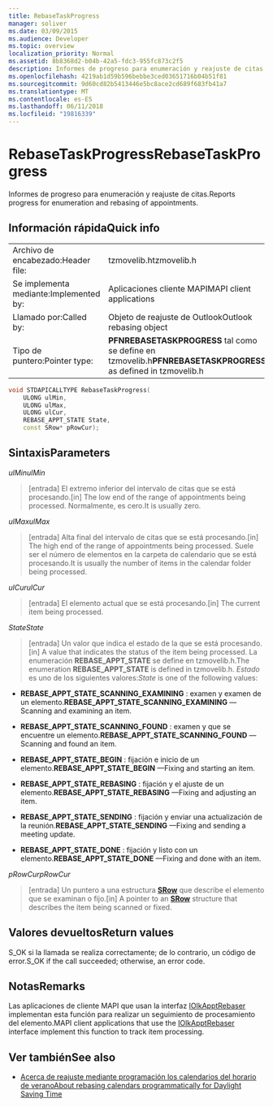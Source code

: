 ```yaml
---
title: RebaseTaskProgress
manager: soliver
ms.date: 03/09/2015
ms.audience: Developer
ms.topic: overview
localization_priority: Normal
ms.assetid: 8b8368d2-b04b-42a5-fdc3-955fc873c2f5
description: Informes de progreso para enumeración y reajuste de citas.
ms.openlocfilehash: 4219ab1d59b596bebbe3ced03651716b04b51f81
ms.sourcegitcommit: 9d60cd82b5413446e5bc8ace2cd689f683fb41a7
ms.translationtype: MT
ms.contentlocale: es-ES
ms.lasthandoff: 06/11/2018
ms.locfileid: "19816339"
---
```

# <a name="rebasetaskprogress"></a><span data-ttu-id="944ba-103">RebaseTaskProgress</span><span class="sxs-lookup"><span data-stu-id="944ba-103">RebaseTaskProgress</span></span>

<span data-ttu-id="944ba-104">Informes de progreso para enumeración y reajuste de citas.</span><span class="sxs-lookup"><span data-stu-id="944ba-104">Reports progress for enumeration and rebasing of appointments.</span></span>
  
## <a name="quick-info"></a><span data-ttu-id="944ba-105">Información rápida</span><span class="sxs-lookup"><span data-stu-id="944ba-105">Quick info</span></span>

|||
|:-----|:-----|
|<span data-ttu-id="944ba-106">Archivo de encabezado:</span><span class="sxs-lookup"><span data-stu-id="944ba-106">Header file:</span></span>  <br/> |<span data-ttu-id="944ba-107">tzmovelib.h</span><span class="sxs-lookup"><span data-stu-id="944ba-107">tzmovelib.h</span></span>  <br/> |
|<span data-ttu-id="944ba-108">Se implementa mediante:</span><span class="sxs-lookup"><span data-stu-id="944ba-108">Implemented by:</span></span>  <br/> |<span data-ttu-id="944ba-109">Aplicaciones cliente MAPI</span><span class="sxs-lookup"><span data-stu-id="944ba-109">MAPI client applications</span></span>  <br/> |
|<span data-ttu-id="944ba-110">Llamado por:</span><span class="sxs-lookup"><span data-stu-id="944ba-110">Called by:</span></span>  <br/> |<span data-ttu-id="944ba-111">Objeto de reajuste de Outlook</span><span class="sxs-lookup"><span data-stu-id="944ba-111">Outlook rebasing object</span></span>  <br/> |
|<span data-ttu-id="944ba-112">Tipo de puntero:</span><span class="sxs-lookup"><span data-stu-id="944ba-112">Pointer type:</span></span>  <br/> |<span data-ttu-id="944ba-113">**PFNREBASETASKPROGRESS** tal como se define en tzmovelib.h</span><span class="sxs-lookup"><span data-stu-id="944ba-113">**PFNREBASETASKPROGRESS** as defined in tzmovelib.h</span></span>  <br/> |
   
```cpp
void STDAPICALLTYPE RebaseTaskProgress(  
    ULONG ulMin, 
    ULONG ulMax, 
    ULONG ulCur, 
    REBASE_APPT_STATE State, 
    const SRow* pRowCur); 

```

## <a name="parameters"></a><span data-ttu-id="944ba-114">Sintaxis</span><span class="sxs-lookup"><span data-stu-id="944ba-114">Parameters</span></span>

<span data-ttu-id="944ba-115">_ulMin_</span><span class="sxs-lookup"><span data-stu-id="944ba-115">_ulMin_</span></span>
  
> <span data-ttu-id="944ba-116">[entrada] El extremo inferior del intervalo de citas que se está procesando.</span><span class="sxs-lookup"><span data-stu-id="944ba-116">[in] The low end of the range of appointments being processed.</span></span> <span data-ttu-id="944ba-117">Normalmente, es cero.</span><span class="sxs-lookup"><span data-stu-id="944ba-117">It is usually zero.</span></span>
    
<span data-ttu-id="944ba-118">_ulMax_</span><span class="sxs-lookup"><span data-stu-id="944ba-118">_ulMax_</span></span>
  
> <span data-ttu-id="944ba-119">[entrada] Alta final del intervalo de citas que se está procesando.</span><span class="sxs-lookup"><span data-stu-id="944ba-119">[in] The high end of the range of appointments being processed.</span></span> <span data-ttu-id="944ba-120">Suele ser el número de elementos en la carpeta de calendario que se está procesando.</span><span class="sxs-lookup"><span data-stu-id="944ba-120">It is usually the number of items in the calendar folder being processed.</span></span>
    
<span data-ttu-id="944ba-121">_ulCur_</span><span class="sxs-lookup"><span data-stu-id="944ba-121">_ulCur_</span></span>
  
> <span data-ttu-id="944ba-122">[entrada] El elemento actual que se está procesando.</span><span class="sxs-lookup"><span data-stu-id="944ba-122">[in] The current item being processed.</span></span>
    
<span data-ttu-id="944ba-123">_State_</span><span class="sxs-lookup"><span data-stu-id="944ba-123">_State_</span></span>
  
> <span data-ttu-id="944ba-124">[entrada] Un valor que indica el estado de la que se está procesando.</span><span class="sxs-lookup"><span data-stu-id="944ba-124">[in] A value that indicates the status of the item being processed.</span></span> <span data-ttu-id="944ba-125">La enumeración **REBASE_APPT_STATE** se define en tzmovelib.h.</span><span class="sxs-lookup"><span data-stu-id="944ba-125">The enumeration **REBASE_APPT_STATE** is defined in tzmovelib.h.</span></span>  <span data-ttu-id="944ba-126">_Estado_ es uno de los siguientes valores:</span><span class="sxs-lookup"><span data-stu-id="944ba-126">_State_ is one of the following values:</span></span> 
    
   - <span data-ttu-id="944ba-127">**REBASE_APPT_STATE_SCANNING_EXAMINING** : examen y examen de un elemento.</span><span class="sxs-lookup"><span data-stu-id="944ba-127">**REBASE_APPT_STATE_SCANNING_EXAMINING** —Scanning and examining an item.</span></span> 
    
   - <span data-ttu-id="944ba-128">**REBASE_APPT_STATE_SCANNING_FOUND** : examen y que se encuentre un elemento.</span><span class="sxs-lookup"><span data-stu-id="944ba-128">**REBASE_APPT_STATE_SCANNING_FOUND** —Scanning and found an item.</span></span> 
    
   - <span data-ttu-id="944ba-129">**REBASE_APPT_STATE_BEGIN** : fijación e inicio de un elemento.</span><span class="sxs-lookup"><span data-stu-id="944ba-129">**REBASE_APPT_STATE_BEGIN** —Fixing and starting an item.</span></span> 
    
   - <span data-ttu-id="944ba-130">**REBASE_APPT_STATE_REBASING** : fijación y el ajuste de un elemento.</span><span class="sxs-lookup"><span data-stu-id="944ba-130">**REBASE_APPT_STATE_REBASING** —Fixing and adjusting an item.</span></span> 
    
   - <span data-ttu-id="944ba-131">**REBASE_APPT_STATE_SENDING** : fijación y enviar una actualización de la reunión.</span><span class="sxs-lookup"><span data-stu-id="944ba-131">**REBASE_APPT_STATE_SENDING** —Fixing and sending a meeting update.</span></span> 
    
   - <span data-ttu-id="944ba-132">**REBASE_APPT_STATE_DONE** : fijación y listo con un elemento.</span><span class="sxs-lookup"><span data-stu-id="944ba-132">**REBASE_APPT_STATE_DONE** —Fixing and done with an item.</span></span> 
    
<span data-ttu-id="944ba-133">_pRowCur_</span><span class="sxs-lookup"><span data-stu-id="944ba-133">_pRowCur_</span></span>
  
> <span data-ttu-id="944ba-134">[entrada] Un puntero a una estructura **[SRow](http://msdn.microsoft.com/library/369c2d5c-8c2b-4314-9cb2-aaa89580aa2b%28Office.15%29.aspx)** que describe el elemento que se examinan o fijo.</span><span class="sxs-lookup"><span data-stu-id="944ba-134">[in] A pointer to an **[SRow](http://msdn.microsoft.com/library/369c2d5c-8c2b-4314-9cb2-aaa89580aa2b%28Office.15%29.aspx)** structure that describes the item being scanned or fixed.</span></span> 
    
## <a name="return-values"></a><span data-ttu-id="944ba-135">Valores devueltos</span><span class="sxs-lookup"><span data-stu-id="944ba-135">Return values</span></span>

<span data-ttu-id="944ba-136">S_OK si la llamada se realiza correctamente; de lo contrario, un código de error.</span><span class="sxs-lookup"><span data-stu-id="944ba-136">S_OK if the call succeeded; otherwise, an error code.</span></span>
  
## <a name="remarks"></a><span data-ttu-id="944ba-137">Notas</span><span class="sxs-lookup"><span data-stu-id="944ba-137">Remarks</span></span>

<span data-ttu-id="944ba-138">Las aplicaciones de cliente MAPI que usan la interfaz [IOlkApptRebaser](iolkapptrebaser.md) implementan esta función para realizar un seguimiento de procesamiento del elemento.</span><span class="sxs-lookup"><span data-stu-id="944ba-138">MAPI client applications that use the [IOlkApptRebaser](iolkapptrebaser.md) interface implement this function to track item processing.</span></span> 
  
## <a name="see-also"></a><span data-ttu-id="944ba-139">Ver también</span><span class="sxs-lookup"><span data-stu-id="944ba-139">See also</span></span>

- [<span data-ttu-id="944ba-140">Acerca de reajuste mediante programación los calendarios del horario de verano</span><span class="sxs-lookup"><span data-stu-id="944ba-140">About rebasing calendars programmatically for Daylight Saving Time</span></span>](about-rebasing-calendars-programmatically-for-daylight-saving-time.md)

